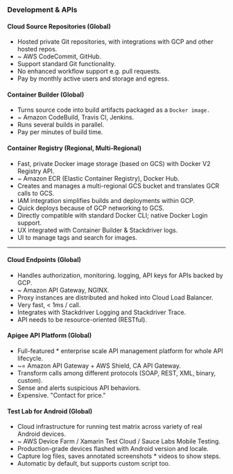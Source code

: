 ### Development & APIs
#### Cloud Source Repositories (Global)
* Hosted private Git repositories, with integrations with GCP and other hosted repos.
* ~ AWS CodeCommit, GitHub.
* Support standard Git functionality.
* No enhanced workflow support e.g. pull requests.
* Pay by monthly active users and storage and egress.

#### Container Builder (Global)
* Turns source code into build artifacts packaged as a `Docker image.`
* ~ Amazon CodeBuild, Travis CI, Jenkins.
* Runs several builds in parallel.
* Pay per minutes of build time.

#### Container Registry (Regional, Multi-Regional)
* Fast, private Docker image storage (based on GCS) with Docker V2 Registry API.
* ~ Amazon ECR (Elastic Container Registry), Docker Hub.
* Creates and manages a multi-regional GCS bucket and translates GCR calls to GCS.
* IAM integration simplifies builds and deployments within GCP.
* Quick deploys because of GCP networking to GCS.
* Directly compatible with standard Docker CLI; native Docker Login support.
* UX integrated with Container Builder & Stackdriver logs.
* UI to manage tags and search for images.

___
#### Cloud Endpoints (Global)
* Handles authorization, monitoring. logging, API keys for APIs backed by GCP.
* ~ Amazon API Gateway, NGINX.
* Proxy instances are distributed and hoked into Cloud Load Balancer.
* Very fast, < 1ms / call.
* Integrates with Stackdriver Logging and Stackdriver Trace.
* API needs to be resource-oriented (RESTful).

#### Apigee API Platform (Global)
* Full-featured * enterprise scale API management platform for whole API lifecycle.
* ~= Amazon API Gateway + AWS Shield, CA API Gateway.
* Transform calls among different protocols (SOAP, REST, XML, binary, custom).
* Sense and alerts suspicious API behaviors.
* Expensive. "Contact for price."

#### Test Lab for Android (Global)
* Cloud infrastructure for running test matrix across variety of real Android devices.
* ~ AWS Device Farm / Xamarin Test Cloud / Sauce Labs Mobile Testing.
* Production-grade devices flashed with Android version and locale.
* Capture log files, saves annotated screenshots * videos to show steps.
* Automatic by default, but supports custom script too.
